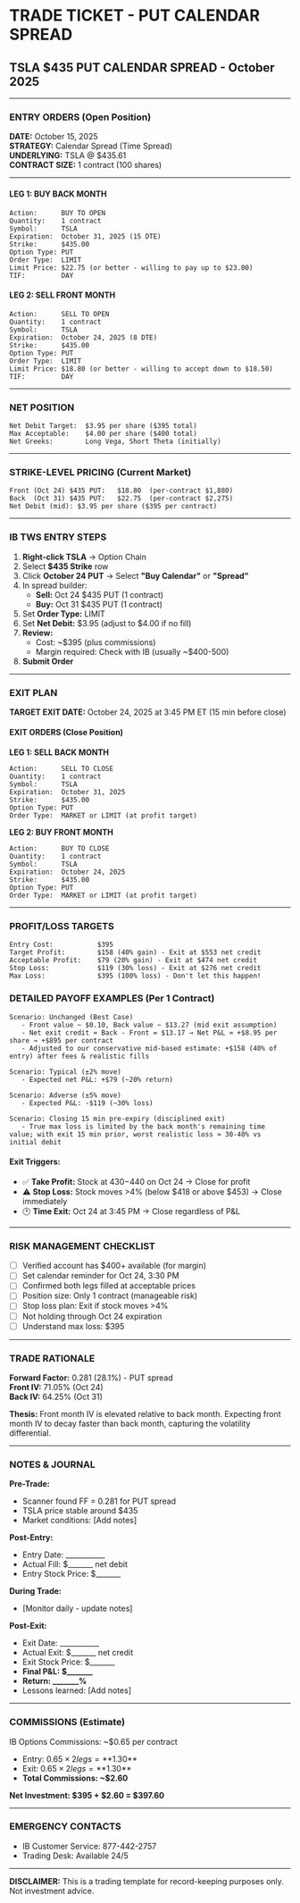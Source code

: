 # TRADE TICKET - PUT CALENDAR SPREAD

## TSLA $435 PUT CALENDAR SPREAD - October 2025

---

### ENTRY ORDERS (Open Position)

**DATE:** October 15, 2025  
**STRATEGY:** Calendar Spread (Time Spread)  
**UNDERLYING:** TSLA @ $435.61  
**CONTRACT SIZE:** 1 contract (100 shares)

---

#### LEG 1: BUY BACK MONTH
```
Action:      BUY TO OPEN
Quantity:    1 contract
Symbol:      TSLA
Expiration:  October 31, 2025 (15 DTE)
Strike:      $435.00
Option Type: PUT
Order Type:  LIMIT
Limit Price: $22.75 (or better - willing to pay up to $23.00)
TIF:         DAY
```

#### LEG 2: SELL FRONT MONTH
```
Action:      SELL TO OPEN
Quantity:    1 contract
Symbol:      TSLA
Expiration:  October 24, 2025 (8 DTE)
Strike:      $435.00
Option Type: PUT
Order Type:  LIMIT
Limit Price: $18.80 (or better - willing to accept down to $18.50)
TIF:         DAY
```

---

### NET POSITION
```
Net Debit Target:  $3.95 per share ($395 total)
Max Acceptable:    $4.00 per share ($400 total)
Net Greeks:        Long Vega, Short Theta (initially)
```

---

### STRIKE-LEVEL PRICING (Current Market)
```
Front (Oct 24) $435 PUT:   $18.80  (per-contract $1,880)  
Back  (Oct 31) $435 PUT:   $22.75  (per-contract $2,275)  
Net Debit (mid): $3.95 per share ($395 per contract)
```

---

### IB TWS ENTRY STEPS

1. **Right-click TSLA** → Option Chain
2. Select **$435 Strike** row
3. Click **October 24 PUT** → Select **"Buy Calendar"** or **"Spread"**
4. In spread builder:
   - **Sell:** Oct 24 $435 PUT (1 contract)
   - **Buy:** Oct 31 $435 PUT (1 contract)
5. Set **Order Type:** LIMIT
6. Set **Net Debit:** $3.95 (adjust to $4.00 if no fill)
7. **Review:**
   - Cost: ~$395 (plus commissions)
   - Margin required: Check with IB (usually ~$400-500)
8. **Submit Order**

---

### EXIT PLAN

**TARGET EXIT DATE:** October 24, 2025 at 3:45 PM ET (15 min before close)

#### EXIT ORDERS (Close Position)

**LEG 1: SELL BACK MONTH**
```
Action:      SELL TO CLOSE
Quantity:    1 contract
Symbol:      TSLA
Expiration:  October 31, 2025
Strike:      $435.00
Option Type: PUT
Order Type:  MARKET or LIMIT (at profit target)
```

**LEG 2: BUY FRONT MONTH**
```
Action:      BUY TO CLOSE
Quantity:    1 contract
Symbol:      TSLA
Expiration:  October 24, 2025
Strike:      $435.00
Option Type: PUT
Order Type:  MARKET or LIMIT (at profit target)
```

---

### PROFIT/LOSS TARGETS

```
Entry Cost:           $395
Target Profit:        $158 (40% gain) - Exit at $553 net credit
Acceptable Profit:    $79 (20% gain) - Exit at $474 net credit
Stop Loss:            $119 (30% loss) - Exit at $276 net credit
Max Loss:             $395 (100% loss) - Don't let this happen!
```

### DETAILED PAYOFF EXAMPLES (Per 1 Contract)

```
Scenario: Unchanged (Best Case)
   - Front value ~ $0.10, Back value ~ $13.27 (mid exit assumption)
   - Net exit credit ≈ Back - Front = $13.17 → Net P&L ≈ +$8.95 per share → +$895 per contract
   - Adjusted to our conservative mid-based estimate: +$158 (40% of entry) after fees & realistic fills

Scenario: Typical (±2% move)
   - Expected net P&L: +$79 (~20% return)

Scenario: Adverse (±5% move)
   - Expected P&L: -$119 (~30% loss)

Scenario: Closing 15 min pre-expiry (disciplined exit)
   - True max loss is limited by the back month's remaining time value; with exit 15 min prior, worst realistic loss ≈ 30-40% vs initial debit
```

#### Exit Triggers:
- ✅ **Take Profit:** Stock at $430-$440 on Oct 24 → Close for profit
- ⚠️ **Stop Loss:** Stock moves >4% (below $418 or above $453) → Close immediately
- 🕐 **Time Exit:** Oct 24 at 3:45 PM → Close regardless of P&L

---

### RISK MANAGEMENT CHECKLIST

- [ ] Verified account has $400+ available (for margin)
- [ ] Set calendar reminder for Oct 24, 3:30 PM
- [ ] Confirmed both legs filled at acceptable prices
- [ ] Position size: Only 1 contract (manageable risk)
- [ ] Stop loss plan: Exit if stock moves >4%
- [ ] Not holding through Oct 24 expiration
- [ ] Understand max loss: $395

---

### TRADE RATIONALE

**Forward Factor:** 0.281 (28.1%) - PUT spread  
**Front IV:** 71.05% (Oct 24)  
**Back IV:** 64.25% (Oct 31)  

**Thesis:** Front month IV is elevated relative to back month. Expecting front month IV to decay faster than back month, capturing the volatility differential.

---

### NOTES & JOURNAL

**Pre-Trade:**
- Scanner found FF = 0.281 for PUT spread
- TSLA price stable around $435
- Market conditions: [Add notes]

**Post-Entry:**
- Entry Date: ___________
- Actual Fill: $_______ net debit
- Entry Stock Price: $_______

**During Trade:**
- [Monitor daily - update notes]

**Post-Exit:**
- Exit Date: ___________
- Actual Exit: $_______ net credit
- Exit Stock Price: $_______
- **Final P&L: $_______**
- **Return: _______%**
- Lessons learned: [Add notes]

---

### COMMISSIONS (Estimate)

IB Options Commissions: ~$0.65 per contract
- Entry: $0.65 × 2 legs = **$1.30**
- Exit: $0.65 × 2 legs = **$1.30**
- **Total Commissions: ~$2.60**

**Net Investment: $395 + $2.60 = $397.60**

---

### EMERGENCY CONTACTS

- IB Customer Service: 877-442-2757
- Trading Desk: Available 24/5

---

**DISCLAIMER:** This is a trading template for record-keeping purposes only. Not investment advice.

